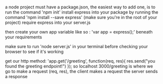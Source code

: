 a node project must have a package.json, the easiest way to add one, is to run the command 'npm init'
install express into your package by running the command 'npm install --save express' (make sure you're in the root of your project)
require express into your server.js

then create your own app variable like so : 'var app = express();' beneath your requirements

make sure to run 'node server.js' in your terminal before checking your browser to see if it's working

get our http method: 'app.get('/greeting', function(req, res){
    res.send("you found the greeting endpoint!")
});
so localhost 3000/greeting is where we go to make a request
(req, res), the client makes a request the server sends a response
